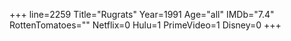 +++
line=2259
Title="Rugrats"
Year=1991
Age="all"
IMDb="7.4"
RottenTomatoes=""
Netflix=0
Hulu=1
PrimeVideo=1
Disney=0
+++

